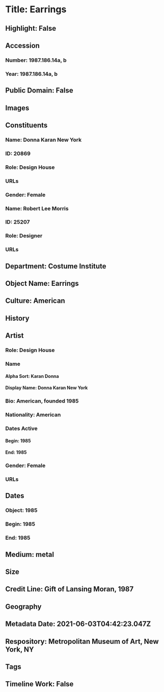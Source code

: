 # Title: Earrings
## Highlight: False
## Accession
### Number: 1987.186.14a, b
### Year: 1987.186.14a, b
## Public Domain: False
## Images
## Constituents
### Name: Donna Karan New York
### ID: 20869
### Role: Design House
### URLs
### Gender: Female
### Name: Robert Lee Morris
### ID: 25207
### Role: Designer
### URLs
## Department: Costume Institute
## Object Name: Earrings
## Culture: American
## History
## Artist
### Role: Design House
### Name
#### Alpha Sort: Karan Donna
#### Display Name: Donna Karan New York
### Bio: American, founded 1985
### Nationality: American
### Dates Active
#### Begin: 1985
#### End: 1985
### Gender: Female
### URLs
## Dates
### Object: 1985
### Begin: 1985
### End: 1985
## Medium: metal
## Size
## Credit Line: Gift of Lansing Moran, 1987
## Geography
## Metadata Date: 2021-06-03T04:42:23.047Z
## Respository: Metropolitan Museum of Art, New York, NY
## Tags
## Timeline Work: False